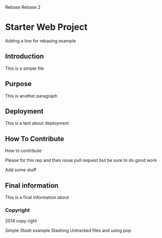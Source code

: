 Rebase
Rebase 2

# Starter Web Project

Adding a line for rebasing example

## Introduction
This is a simple file

## Purpose
This is another paragraph

## Deployment
This is a text about deployment

## How To Contribute
How to contribute

Please for this rep and then issue pull request
but be sure to do good work

Add some stuff 

## Final information
This is a final information about

### Copyright
2014 copy right

Simple Stash example
Stashing Untracked files and using pop